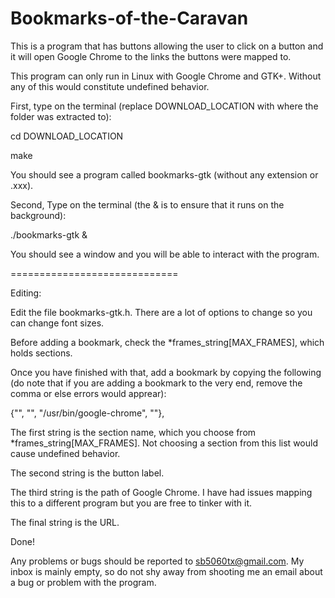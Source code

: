 # Bookmarks-of-the-Caravan
This is a program that has buttons allowing the user to click on a button and it will 
open Google Chrome to the links the buttons were mapped to.  

This program can only run in Linux with Google Chrome and GTK+. Without any of this would constitute undefined behavior.

First, type on the terminal (replace DOWNLOAD_LOCATION with where the folder was extracted to):

cd DOWNLOAD_LOCATION

make

You should see a program called bookmarks-gtk (without any extension or .xxx).

Second, Type on the terminal (the & is to ensure that it runs on the background):

./bookmarks-gtk &

You should see a window and you will be able to interact with the program.

=============================

Editing:

Edit the file bookmarks-gtk.h. There are a lot of options to change so you can change font sizes.

Before adding a bookmark, check the *frames_string[MAX_FRAMES], which holds sections.

Once you have finished with that, add a bookmark by copying the following (do note that if you are adding a bookmark to the very end, remove the comma or else errors would apprear):

{"", "", "/usr/bin/google-chrome", ""}, 

The first string is the section name, which you choose from *frames_string[MAX_FRAMES]. Not choosing a section from this list would cause undefined behavior. 

The second string is the button label. 

The third string is the path of Google Chrome. I have had issues mapping this to a different program but you are free to tinker with it.

The final string is the URL.

Done!

Any problems or bugs should be reported to sb5060tx@gmail.com. My inbox is mainly empty, so do not shy away from shooting me an email about a bug or problem with the program.
